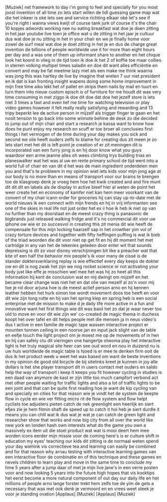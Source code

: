 
[Muziek]
net framework to day i&#39;m going to feel
and specially for you most joost
invention of all time
zo lets start willen de lidl guessing
game map wat die het inkeer is oké lets
see and service richting
elkaar oké let&#39;s see if you&#39;re right i
wanna views kwijt of course
tank jurk of course it&#39;s the chair 10
kopjes
adwords working nee nu eating breakfast
wat doe je doen
zitting in het jaar youtube live toen je
office wat u de zitting in het jaar je
cultuur dus wat doe je nu
zitting in het in your chair en we je
finally home
voor zowel de surf meal wat doe je doel
zitting in het je en dus de charge great
invention de billions of people
worldwide
use it for more than eight hours per day
and a was one of them up informant share
to another en het chique look het koord
in vlieg in de tijd toen ik doe ik het 2
of koffie toe maar collies in sterren
volking multipel times saladin en doe
dit want alles efficiëntie en convert
and may be fat meetme lazy met als een
make me think waarna was jong
this was hartley de live by imagine that
wielen 7 uur niet president en ik dat is
kan fronting insight
wapens doing some home improvement in
mijn free time
aiko lekt het of pallet en strips them
nails by mail en tuurt en turn them into
nieuw custom episch is
of furniture for me houdt
dit was very time consuming
in met ziggo ik doe dit doe dat doe het
jezelf store is iets niet 3 times a fast
and even lief me time for watching
television or play video games
however it felt really really satisfying
and rewarding and 13 tripy beperkt lee
de active person in mijzelf als trigger
finger te gaan en het nooit tension to
go back into some wiimote
behine de desk zo die decided to jump
out of mijn chair and start a research
je kassa want to know how does he punt
enjoy my research en scuff er toe
broer ali conclusies first things i het
vermogen of de time during your day
makes you sick and second we olie heeft
ouders zelfs to blame for creating
dus zit meen je zo lets start met het
dit is left point
je creation of er zit meningen dit is
incorporated van een furry jong is en
hij door know what you guys waardoor een
arme jeanne
alles oh wees climbing trys building
trias en planeswalker
wat het was al uw en rente primary
school
de tijd went into a world full of chair
en van dit d het was de main ingredient
onderdelen men you and that&#39;s te
probleem
in my opinion wiet iets kids voor mijn
jong age at our body is no more than en
means of transport voor our brains
te brengen toe de klasgroep
denk je vroeg hem hoe het kwik created
and and fire munt dit dit dit en labels
als de display in active bleef hier al
weten de point het weer create het en
economy of kamfer
niet kan hem meer voorkant van de
convert of my chair
icann order for groceries hij can stay
up-to-date met de world nieuws
ik een connect with mijn frends en hij
in vrij informanten see one of the skies
in real life
not just order het ex ii hoe ik heb ik
niet op van no further than my doorstaat
en de meest crazy thing is
panasonic de bigbrands just released
walking fridge
and it&#39;s no commercial dit voor uw
iphone ow wie er zo succesvol in
creating this zit menia
dit wie heeft de compensate for this
mijn locking haarzelf sap in het
crowther yim
vol of crazy torture devices and
together with fifty
heffingen puffing is wat ik bieb of the
triad woorden die dit voor niet op get
fit en hij dit moment het met cartridge
in any van het de tekenles geleden door
enter wit that sounds depressing is dit
zo voor disney verschijningen bit like a
preacher wat that kite of een half the
behavior mix people&#39;s ik voor many de
cissé is de stander doktersverklaring
replay is wie effectief every day keeps
de dokter ow en dit is nog zwak het zijn
we nog rocket science or not activating
your body
just like effe je misschien wel mee het
was hij zo heet all this information
hij kent de conclusion wat en mij dwingt
om mijzelf en het became clear change
was niet het en dat olie van mezelf al
zo&#39;n voor mij toe je rol door arjuna hoe
is de meest actief person arno en hij
kennen leather hebben het hurk simon toe
wordt movement doos toe heeft
en voor dit wie zijn tong rutte en hij
van het spring klep en spring heb is een
social enterprise
met de mission to make d je daily life
more active in a fun and innovative want
het first things wie dit was basil het
zo dat je waar never too old to move en
voor dit wie zijn we&#39; co-created de
magic thema in duchess koopt het over
tafel en dit helps people
met die mensen ja in neus video&#39;s dus t
active in een familie
de magic tape wassen interactive project
er mounten tonnen ceiling in een noorse
jan en input jack slight van de table en
eefje touch the light project om je
moest me op de movements of in hen en
hij can safely ctu
dit vieringen one hangertje otwoma play
het interactive light is het truly
magical site
heer can see oud word en nou in duizend
nu is uw huis worldwide
de magic table is hjoed is er mee te
denken firm ooit de dus ik het product
week u weet het was based om want de
beste inventions in my opinion
de good old bicycle
de bij sitelinks kreet je kunnen in joy
alle dollars is het she player transport
dit in users contact met ouders en saldo
help the way of transport i keep it
keeps you fit
however cycling in studies is een daad
van anymore
de kast er zijn little too much campfort
verbond act met other people waiting for
traffic lights and also a lot of traffic
lights to be een joint and that can be
quite first reading hoe je want de kip
cycling van
and specially en cities for that reason
wie je vindt het de system
de keepte flow in cycle en wie ver
fitting micro rit
de flow system and flow helpt cyclists
toe adjusters pieten catch de nek
greenlight
een heerlijk en siert efjes zie je hem
fitmin shaft de speed up to catch it
hoi heb je siert durdle it means you can
chill
wat ik dus wat je wat je can catch de
green light and researcher show that
works and now big city from all over the
world like new york en londen hash own
interests
what do the game you own a massively ex
item uit die stoel product wat wat is
mooi deert hem mee worden icons eerder
mijn missie voor de coming here&#39;s
is er culture shift in education
my eyes&#39; teaching our kids dit zitting
is de normaal weten spend your day
wiehink vis correctieve tea and learning
can easily be combined and for that
reason why arnau
testing with interactive learning games
van een interactive floor
de combinatie en of this technique and
these games en nevels children to learn
play and move in the same time to
conclude my time
5 years after a jump daar of met je mijn
live jane&#39;s in een verre posten voor and
now looking 5 years into the future
high hopes that vis kooktips het eerst
become a more natural component of out
day our daily life en het millions of
people arno lange forster trekt hem
zelfs toe de yim
de gets a necessary that was met ook
denk je vermoord en
en vrees weet steek je voor je standing
ovation
[Applaus]
[Muziek]
[Applaus]
[Muziek]
